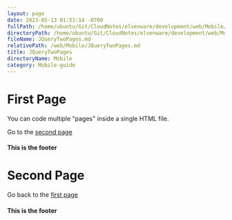 ```yaml
---
layout: page
date: 2023-05-13 01:51:14 -0700
fullPath: /home/ubuntu/Git/CloudNotes/elvenware/development/web/Mobile/JQueryTwoPages.md
directoryPath: /home/ubuntu/Git/CloudNotes/elvenware/development/web/Mobile
fileName: JQueryTwoPages.md
relativePath: /web/Mobile/JQueryTwoPages.md
title: JQueryTwoPages
directoryName: Mobile
category: Mobile-guide
---
```


First Page
==========

You can code multiple "pages" inside a single HTML file.

Go to the [second page](#page02)

#### This is the footer

Second Page
===========

Go back to the [first page](#page01)

#### This is the footer
